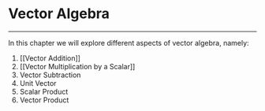 # Vector Algebra
---
In this chapter we will explore different aspects of vector algebra, namely:

1. [[Vector Addition]]
2. [[Vector Multiplication by a Scalar]]
3. Vector Subtraction
4. Unit Vector
5. Scalar Product
6. Vector Product